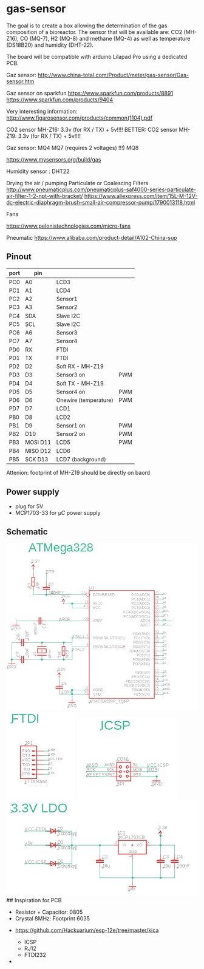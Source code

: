 # gas-sensor

The goal is to create a box allowing the determination of the gas composition of a bioreactor. The sensor that will be available are: CO2 (MH-Z16), CO (MQ-7), H2 (MQ-8) and methane (MQ-4) as well as temperature (DS18B20) and humidity (DHT-22).

The board will be compatible with arduino Lilapad Pro using a dedicated PCB.

Gaz sensor: http://www.china-total.com/Product/meter/gas-sensor/Gas-sensor.htm

Gaz sensor on sparkfun
https://www.sparkfun.com/products/8891
https://www.sparkfun.com/products/9404

Very interesting information:
http://www.figarosensor.com/products/common(1104).pdf

CO2 sensor MH-Z16: 3.3v (for RX / TX) + 5v!!!!
BETTER: CO2 sensor MH-Z19: 3.3v (for RX / TX) + 5v!!!!

Gaz sensor: MQ4 MQ7 (requires 2 voltages) !!!) MQ8

https://www.mysensors.org/build/gas

Humidity sensor : DHT22

Drying the air / pumping
Particulate or Coalescing Filters
http://www.pneumaticplus.com/pneumaticplus-saf4000-series-particulate-air-filter-1-2-npt-with-bracket/
https://www.aliexpress.com/item/15L-M-12V-dc-electric-diaphragm-brush-small-air-compressor-pump/1790013118.html

Fans

https://www.pelonistechnologies.com/micro-fans

Pneumatic
https://www.alibaba.com/product-detail/A102-China-sup

## Pinout

| port | pin      |                       |     |
| ---- | -------- | --------------------- | --- |
| PC0  | A0       | LCD3                  |     |
| PC1  | A1       | LCD4                  |     |
| PC2  | A2       | Sensor1               |     |
| PC3  | A3       | Sensor2               |     |
| PC4  | SDA      | Slave I2C             |     |
| PC5  | SCL      | Slave I2C             |     |
| PC6  | A6       | Sensor3               |     |
| PC7  | A7       | Sensor4               |     |
| PD0  | RX       | FTDI                  |     |
| PD1  | TX       | FTDI                  |     |
| PD2  | D2       | Soft RX - MH-Z19      |     |
| PD3  | D3       | Sensor3 on            | PWM |
| PD4  | D4       | Soft TX - MH-Z19      |     |
| PD5  | D5       | Sensor4 on            | PWM |
| PD6  | D6       | Onewire (temperature) | PWM |
| PD7  | D7       | LCD1                  |     |
| PB0  | D8       | LCD2                  |     |
| PB1  | D9       | Sensor1 on            | PWM |
| PB2  | D10      | Sensor2 on            | PWM |
| PB3  | MOSI D11 | LCD5                  | PWM |
| PB4  | MISO D12 | LCD6                  |     |
| PB5  | SCK D13  | LCD7 (background)     |     |

Attenion: footprint of MH-Z19 should be directly on baord

## Power supply

- plug for 5V
- MCP1703-33 for µC power supply

## Schematic

<img src="images/atmega328.png">
<img src="images/ftdi.png">
<img src="images/icsp.png">
<img src="images/ldo.png">
## Inspiration for PCB

- Resistor + Capacitor: 0805
- Crystal 8MHz: Footprint 6035

* https://github.com/Hackuarium/esp-12e/tree/master/kica

  - ICSP
  - RJ12
  - FTDI232

*
